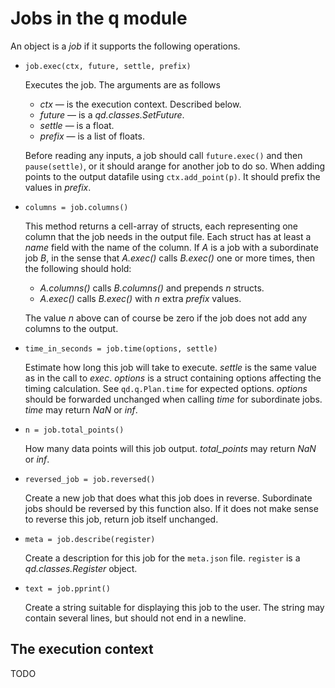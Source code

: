 # Jobs in the q module

An object is a *job* if it supports the following operations.

* `job.exec(ctx, future, settle, prefix)`
  
  Executes the job. The arguments are as follows

  * *ctx* — is the execution context. Described below.
  * *future* — is a *qd.classes.SetFuture*.
  * *settle* — is a float.
  * *prefix* — is a list of floats.

  Before reading any inputs, a job should call `future.exec()` and then
  `pause(settle)`, or it should arange for another job to do so. When adding
  points to the output datafile using `ctx.add_point(p)`. It should prefix the
  values in *prefix*.

* `columns = job.columns()`
  
  This method returns a cell-array of structs, each representing one column
  that the job needs in the output file. Each struct has at least a *name*
  field with the name of the column. If *A* is a job with a subordinate job
  *B*, in the sense that *A.exec()* calls *B.exec()* one or more times, then
  the following should hold:

  * *A.columns()* calls *B.columns()* and prepends *n* structs.
  * *A.exec()* calls *B.exec()* with *n* extra *prefix* values.

  The value *n* above can of course be zero if the job does not add any
  columns to the output.

* `time_in_seconds = job.time(options, settle)`
  
  Estimate how long this job will take to execute. *settle* is the same value
  as in the call to *exec*. *options* is a struct containing options affecting
  the timing calculation. See `qd.q.Plan.time` for expected options. *options*
  should be forwarded unchanged when calling *time* for subordinate jobs.
  *time* may return *NaN* or *inf*.

* `n = job.total_points()`
  
  How many data points will this job output. *total_points* may return *NaN* or
  *inf*.

* `reversed_job = job.reversed()`
  
  Create a new job that does what this job does in reverse. Subordinate jobs
  should be reversed by this function also. If it does not make sense to
  reverse this job, return job itself unchanged.

* `meta = job.describe(register)`
  
  Create a description for this job for the `meta.json` file. `register` is a
  *qd.classes.Register* object.

* `text = job.pprint()`
  
  Create a string suitable for displaying this job to the user. The string may
  contain several lines, but should not end in a newline.

## The execution context

TODO